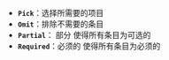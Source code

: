 - **`Pick`**：选择所需要的项目
- **`Omit`**：排除不需要的条目
- **`Partial`**： 部分 使得所有条目为可选的
- **`Required`**：必须的  使得所有条目为必须的

